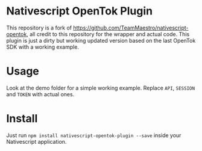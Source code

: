 # Nativescript OpenTok Plugin

This repository is a fork of https://github.com/TeamMaestro/nativescript-opentok, all credit to this repository for the wrapper and actual code.
This plugin is just a dirty but working updated version based on the last OpenTok SDK with a working example.

# Usage

Look at the demo folder for a simple working example.
Replace `API`, `SESSION` and `TOKEN` with actual ones.

# Install

Just run `npm install nativescript-opentok-plugin --save` inside your Nativescript application.
